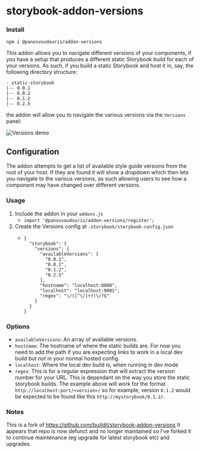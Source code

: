 # storybook-addon-versions

### Install
```
npm i @panosvoudouris/addon-versions
```

This addon allows you to navigate different versions of your components, if you have a setup that produces a different static Storybook build for each of your versions. As such, if you build a static Storybook and host it in, say, the following directory structure:
```
- static-storybook
|-- 0.0.1
|-- 0.0.2
|-- 0.1.2
|-- 0.2.5
```

the addon will allow you to navigate the various versions via the `Versions` panel:

![Versions demo](./docs/versions-demo.gif)

## Configuration
The addon attempts to get a list of available style guide versions from the root of your host. If they are found it will show a dropdown which then lets you navigate to the various versions, as such allowing users to see how a component may have changed over different versions.

### Usage
1. Include the addon in your `addons.js`
    - `import '@panosvoudouris/addon-versions/register';`
1. Create the Versions config at `.storybook/storybook-config.json`
    - ```
      {
        "storybook": {
          "versions": {
            "availableVersions": [
              "0.0.1",
              "0.0.2",
              "0.1.2",
              "0.2.5"
            ],
            "hostname": "localhost:8000",
            "localhost": "localhost:9001",
            "regex": "\/([^\/]+?)\/?$"
          }
        }
      }
      ```

### Options
- `availableVersions`: An array of available versions.
- `hostname`: The hostname of where the static builds are. For now you need to add the path if you are expecting links to 
work in a local dev build but *not* in your normal hosted config.
- `localhost`: Where the local dev build is, when running in dev mode
- `regex`: This is for a regular expression that will extract the version number for your URL. This is dependant on the way you store the static storybook builds. The example above will work for the format `http://localhost:port/<version>/` so for example, version `0.1.2` would be expected to be found like this `http://mystorybook/0.1.2/`.

### Notes

This is a fork of https://github.com/buildit/storybook-addon-versions It appears that repo is now defunct and no longer maintained so I've forked it to continue maintenance (eg upgrade for latest storybook etc) and upgrades.
